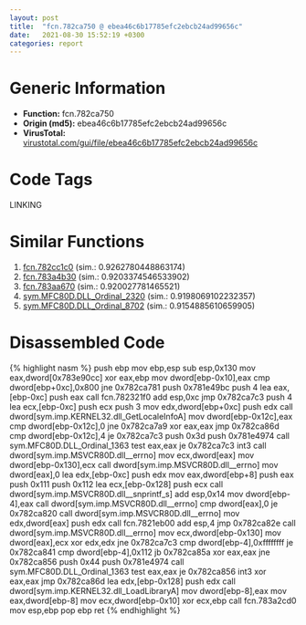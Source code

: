 ```yaml
---
layout: post
title:  "fcn.782ca750 @ ebea46c6b17785efc2ebcb24ad99656c"
date:   2021-08-30 15:52:19 +0300
categories: report
---
```


# Generic Information
- **Function:** fcn.782ca750
- **Origin (md5):** ebea46c6b17785efc2ebcb24ad99656c
- **VirusTotal:** [virustotal.com/gui/file/ebea46c6b17785efc2ebcb24ad99656c][virustotal_ref]

# Code Tags
<span class="tag" id="LINKING">LINKING</span>


# Similar Functions

1. [fcn.782cc1c0][similar_1_ref] (sim.: 0.9262780448863174)
2. [fcn.783a4b30][similar_2_ref] (sim.: 0.9203374546533902)
3. [fcn.783aa670][similar_3_ref] (sim.: 0.920027781465521)
4. [sym.MFC80D.DLL\_Ordinal\_2320][similar_4_ref] (sim.: 0.9198069102232357)
5. [sym.MFC80D.DLL\_Ordinal\_8702][similar_5_ref] (sim.: 0.9154885610659905)


# Disassembled Code

{% highlight nasm %}
push ebp
mov ebp,esp
sub esp,0x130
mov eax,dword[0x783e90cc]
xor eax,ebp
mov dword[ebp-0x10],eax
cmp dword[ebp+0xc],0x800
jne 0x782ca781
push 0x781e49bc
push 4
lea eax,[ebp-0xc]
push eax
call fcn.782321f0
add esp,0xc
jmp 0x782ca7c3
push 4
lea ecx,[ebp-0xc]
push ecx
push 3
mov edx,dword[ebp+0xc]
push edx
call dword[sym.imp.KERNEL32.dll_GetLocaleInfoA]
mov dword[ebp-0x12c],eax
cmp dword[ebp-0x12c],0
jne 0x782ca7a9
xor eax,eax
jmp 0x782ca86d
cmp dword[ebp-0x12c],4
je 0x782ca7c3
push 0x3d
push 0x781e4974
call sym.MFC80D.DLL_Ordinal_1363
test eax,eax
je 0x782ca7c3
int3 
call dword[sym.imp.MSVCR80D.dll__errno]
mov ecx,dword[eax]
mov dword[ebp-0x130],ecx
call dword[sym.imp.MSVCR80D.dll__errno]
mov dword[eax],0
lea edx,[ebp-0xc]
push edx
mov eax,dword[ebp+8]
push eax
push 0x111
push 0x112
lea ecx,[ebp-0x128]
push ecx
call dword[sym.imp.MSVCR80D.dll__snprintf_s]
add esp,0x14
mov dword[ebp-4],eax
call dword[sym.imp.MSVCR80D.dll__errno]
cmp dword[eax],0
je 0x782ca820
call dword[sym.imp.MSVCR80D.dll__errno]
mov edx,dword[eax]
push edx
call fcn.7821eb00
add esp,4
jmp 0x782ca82e
call dword[sym.imp.MSVCR80D.dll__errno]
mov ecx,dword[ebp-0x130]
mov dword[eax],ecx
xor edx,edx
jne 0x782ca7c3
cmp dword[ebp-4],0xffffffff
je 0x782ca841
cmp dword[ebp-4],0x112
jb 0x782ca85a
xor eax,eax
jne 0x782ca856
push 0x44
push 0x781e4974
call sym.MFC80D.DLL_Ordinal_1363
test eax,eax
je 0x782ca856
int3 
xor eax,eax
jmp 0x782ca86d
lea edx,[ebp-0x128]
push edx
call dword[sym.imp.KERNEL32.dll_LoadLibraryA]
mov dword[ebp-8],eax
mov eax,dword[ebp-8]
mov ecx,dword[ebp-0x10]
xor ecx,ebp
call fcn.783a2cd0
mov esp,ebp
pop ebp
ret 
{% endhighlight %}


[similar_1_ref]: /report/fcn.782cc1c0@ebea46c6b17785efc2ebcb24ad99656c
[similar_2_ref]: /report/fcn.783a4b30@ebea46c6b17785efc2ebcb24ad99656c
[similar_3_ref]: /report/fcn.783aa670@ebea46c6b17785efc2ebcb24ad99656c
[similar_4_ref]: /report/sym.MFC80D.DLL_Ordinal_2320@ebea46c6b17785efc2ebcb24ad99656c
[similar_5_ref]: /report/sym.MFC80D.DLL_Ordinal_8702@ebea46c6b17785efc2ebcb24ad99656c
[virustotal_ref]: https://www.virustotal.com/gui/file/ebea46c6b17785efc2ebcb24ad99656c
